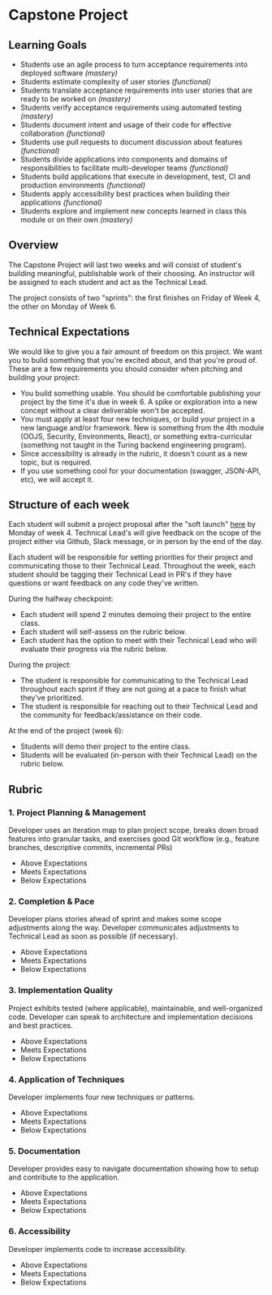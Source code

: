Capstone Project
==============

Learning Goals
------------
*   Students use an agile process to turn acceptance requirements into deployed software *(mastery)*
*   Students estimate complexity of user stories *(functional)*
*   Students translate acceptance requirements into user stories that are ready to be worked on *(mastery)*
*   Students verify acceptance requirements using automated testing *(mastery)*
*   Students document intent and usage of their code for effective collaboration *(functional)*
*   Students use pull requests to document discussion about features *(functional)*
*   Students divide applications into components and domains of responsibilities to facilitate multi-developer teams *(functional)*
*   Students build applications that execute in development, test, CI and production environments *(functional)*
*   Students apply accessibility best practices when building their applications *(functional)*
*   Students explore and implement new concepts learned in class this module or on their own *(mastery)*

Overview
------------

The Capstone Project will last two weeks and will consist of student's building meaningful, publishable work of their choosing. An instructor will be assigned to each student and act as the Technical Lead.

The project consists of two "sprints": the first finishes on Friday of Week 4, the other on Monday of Week 6.

Technical Expectations
---------------------

We would like to give you a fair amount of freedom on this project. We want you to bulid something that you're excited about, and that you're proud of. These are a few requirements you should consider when pitching and building your project:

*   You build something usable. You should be comfortable publishing your project by the time it's due in week 6. A spike or exploration into a new concept without a clear deliverable won't be accepted.
*   You must apply at least four new techniques, or build your project in a new language and/or framework. New is something from the 4th module (OOJS, Security, Environments, React), or something extra-curricular (something not taught in the Turing backend engineering program).
  *   Since accessibility is already in the rubric, it doesn't count as a new topic, but is required.
  *   If you use something cool for your documentation (swagger, JSON-API, etc), we will accept it.

Structure of each week
------------

Each student will submit a project proposal after the "soft launch" [here](https://github.com/turingschool/ruby-submissions/tree/master/1705-6/4module/capstone_projects/proposals) by Monday of week 4. Technical Lead's will give feedback on the scope of the project either via Github, Slack message, or in person by the end of the day.

Each student will be responsible for setting priorities for their project and communicating those to their Technical Lead. Throughout the week, each student should be tagging their Technical Lead in PR's if they have questions or want feedback on any code they've written.

During the halfway checkpoint:

* Each student will spend 2 minutes demoing their project to the entire class.
* Each student will self-assess on the rubric below.
* Each student has the option to meet with their Technical Lead who will evaluate their progress via the rubric below.

During the project:
* The student is responsible for communicating to the Technical Lead throughout each sprint if they are not going at a pace to finish what they've prioritized.
* The student is responsible for reaching out to their Technical Lead and the community for feedback/assistance on their code.

At the end of the project (week 6):
* Students will demo their project to the entire class.
* Students will be evaluated (in-person with their Technical Lead) on the rubric below.

Rubric
------------

### 1. Project Planning & Management

Developer uses an iteration map to plan project scope, breaks down broad features into granular tasks, and exercises good Git workflow (e.g., feature branches, descriptive commits, incremental PRs)

- Above Expectations
- Meets Expectations
- Below Expectations

### 2. Completion & Pace

Developer plans stories ahead of sprint and makes some scope adjustments along the way. Developer communicates adjustments to Technical Lead as soon as possible (if necessary).

- Above Expectations
- Meets Expectations
- Below Expectations

### 3. Implementation Quality

Project exhibits tested (where applicable), maintainable, and well-organized code. Developer can speak to architecture and implementation decisions and best practices.

- Above Expectations
- Meets Expectations
- Below Expectations

### 4. Application of Techniques

Developer implements four new techniques or patterns.

- Above Expectations
- Meets Expectations
- Below Expectations

### 5. Documentation

Developer provides easy to navigate documentation showing how to setup and contribute to the application.

- Above Expectations
- Meets Expectations
- Below Expectations

### 6. Accessibility

Developer implements code to increase accessibility.

- Above Expectations
- Meets Expectations
- Below Expectations

